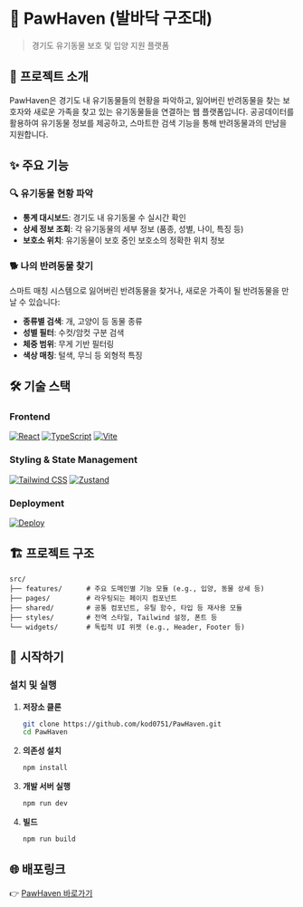 # 🐾 PawHaven (발바닥 구조대)

> 경기도 유기동물 보호 및 입양 지원 플랫폼

## 📖 프로젝트 소개

PawHaven은 경기도 내 유기동물들의 현황을 파악하고, 잃어버린 반려동물을 찾는 보호자와 새로운 가족을 찾고 있는 유기동물들을 연결하는 웹 플랫폼입니다. 공공데이터를 활용하여 유기동물 정보를 제공하고, 스마트한 검색 기능을 통해 반려동물과의 만남을 지원합니다.

## ✨ 주요 기능

### 🔍 유기동물 현황 파악

- **통계 대시보드**: 경기도 내 유기동물 수 실시간 확인
- **상세 정보 조회**: 각 유기동물의 세부 정보 (품종, 성별, 나이, 특징 등)
- **보호소 위치**: 유기동물이 보호 중인 보호소의 정확한 위치 정보

### 🐕 나의 반려동물 찾기

스마트 매칭 시스템으로 잃어버린 반려동물을 찾거나, 새로운 가족이 될 반려동물을 만날 수 있습니다:

- **종류별 검색**: 개, 고양이 등 동물 종류
- **성별 필터**: 수컷/암컷 구분 검색
- **체중 범위**: 무게 기반 필터링
- **색상 매칭**: 털색, 무늬 등 외형적 특징

## 🛠 기술 스택

### Frontend

[![React](https://img.shields.io/badge/React-18.x-61DAFB?style=flat&logo=react)](https://reactjs.org/)
[![TypeScript](https://img.shields.io/badge/TypeScript-5.x-3178C6?style=flat&logo=typescript)](https://www.typescriptlang.org/)
[![Vite](https://img.shields.io/badge/Vite-5.x-646CFF?style=flat&logo=vite)](https://vitejs.dev/)

### Styling & State Management

[![Tailwind CSS](https://img.shields.io/badge/Tailwind_CSS-4.x-38B2AC?style=flat&logo=tailwind-css)](https://tailwindcss.com/)
[![Zustand](https://img.shields.io/badge/Zustand-5.x-FF6B6B?style=flat&logo=zustand)](https://zustand.surge.sh/)

### Deployment

[![Deploy](https://img.shields.io/badge/Deploy-Vercel-000000?style=flat&logo=vercel)](https://paw-haven-pi.vercel.app)

## 🏗 프로젝트 구조

```
src/
├── features/      # 주요 도메인별 기능 모듈 (e.g., 입양, 동물 상세 등)
├── pages/         # 라우팅되는 페이지 컴포넌트
├── shared/        # 공통 컴포넌트, 유틸 함수, 타입 등 재사용 모듈
├── styles/        # 전역 스타일, Tailwind 설정, 폰트 등
└── widgets/       # 독립적 UI 위젯 (e.g., Header, Footer 등)
```

## 🚀 시작하기

### 설치 및 실행

1. **저장소 클론**

   ```bash
   git clone https://github.com/kod0751/PawHaven.git
   cd PawHaven
   ```

2. **의존성 설치**

   ```bash
   npm install
   ```

3. **개발 서버 실행**

   ```bash
   npm run dev
   ```

4. **빌드**
   ```bash
   npm run build
   ```

## 🌐 배포링크

👉 [PawHaven 바로가기](https://paw-haven-pi.vercel.app/)
